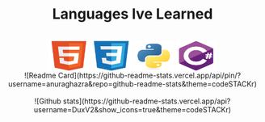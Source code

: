 <div align="center">
  <h1 style="font-weight: bold;"> Languages Ive Learned </h1>
  <br/>
  <img align="center" alt="HTML" height="60" width="80" src="https://raw.githubusercontent.com/devicons/devicon/master/icons/html5/html5-original.svg">
  <img align="center" alt="CSS" height="60" width="80" src="https://raw.githubusercontent.com/devicons/devicon/master/icons/css3/css3-original.svg">
  <img align="center" alt="Python" height="60" width="80" src="https://raw.githubusercontent.com/devicons/devicon/master/icons/python/python-original.svg">
  <img align="center" alt="Csharp" height="60" width="80" src="https://raw.githubusercontent.com/devicons/devicon/master/icons/csharp/csharp-original.svg">

<br>
![Readme Card](https://github-readme-stats.vercel.app/api/pin/?username=anuraghazra&repo=github-readme-stats&theme=codeSTACKr)
<br>
<br>
![Github stats](https://github-readme-stats.vercel.app/api?username=DuxV2&show_icons=true&theme=codeSTACKr)
<br>
